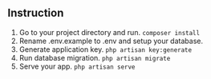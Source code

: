 ## Instruction

1. Go to your project directory and run. 
```composer install```
2. Rename .env.example to .env and setup your database.
3. Generate application key. 
```php artisan key:generate```
3. Run database migration. 
```php artisan migrate```
5. Serve your app. 
```php artisan serve```